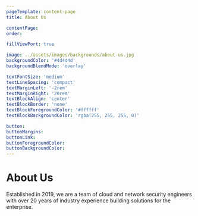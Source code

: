 ```yaml
---
pageTemplate: content-page
title: About Us

contentPage:
order:

fillViewPort: true

image: ../assets/images/backgrounds/about-us.jpg
backgroundColor: '#4d4d4d'
backgroundBlendMode: 'overlay'

textFontSize: 'medium'
textLineSpacing: 'compact'
textMarginLeft: '-2rem'
textMarginRight: '20rem'
textBlockAlign: 'center'
textBlockBorder: 'none'
textBlockForegroundColor: '#ffffff'
textBlockBackgroundColor: 'rgba(255, 255, 255, 0)'

button:
buttonMargins:
buttonLink:
buttonForegroundColor:
buttonBackgroundColor:
---
```


# About Us

Established in 2019, we are a team of cloud and network security engineers with over 20 years of industry experience building solutions for the enterprise.